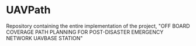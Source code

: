 # UAVPath
 Repository containing the entire implementation of the project, "OFF BOARD COVERAGE PATH PLANNING FOR POST-DISASTER EMERGENCY NETWORK UAVBASE STATION"
